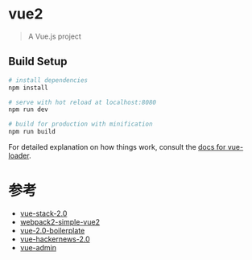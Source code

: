 # vue2

> A Vue.js project

## Build Setup

``` bash
# install dependencies
npm install

# serve with hot reload at localhost:8080
npm run dev

# build for production with minification
npm run build
```

For detailed explanation on how things work, consult the [docs for vue-loader](http://vuejs.github.io/vue-loader).

# 参考
- [vue-stack-2.0](https://github.com/cklmercer/vue-stack-2.0)
- [webpack2-simple-vue2](https://github.com/vuets/webpack2-simple-vue2)
- [vue-2.0-boilerplate](https://github.com/petervmeijgaard/vue-2.0-boilerplate)
- [vue-hackernews-2.0](https://github.com/vuejs/vue-hackernews-2.0)
- [vue-admin](https://github.com/fundon/vue-admin)
